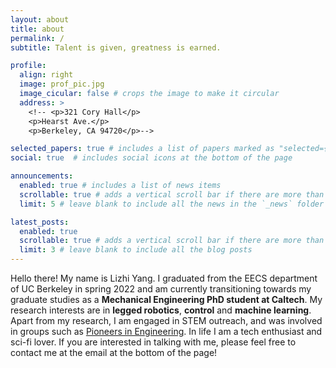 ```yaml
---
layout: about
title: about
permalink: /
subtitle: Talent is given, greatness is earned.

profile:
  align: right
  image: prof_pic.jpg
  image_cicular: false # crops the image to make it circular
  address: >
    <!-- <p>321 Cory Hall</p>
    <p>Hearst Ave.</p>
    <p>Berkeley, CA 94720</p>-->

selected_papers: true # includes a list of papers marked as "selected={true}"
social: true  # includes social icons at the bottom of the page

announcements:
  enabled: true # includes a list of news items
  scrollable: true # adds a vertical scroll bar if there are more than 3 news items
  limit: 5 # leave blank to include all the news in the `_news` folder

latest_posts:
  enabled: true
  scrollable: true # adds a vertical scroll bar if there are more than 3 new posts items
  limit: 3 # leave blank to include all the blog posts
---
```


Hello there! My name is Lizhi Yang. I graduated from the EECS department of UC Berkeley in spring 2022 and am currently transitioning towards my graduate studies as a **Mechanical Engineering PhD student at Caltech**. My research interests are in **legged robotics**, **control** and **machine learning**. Apart from my research, I am engaged in STEM outreach, and was involved in groups such as [Pioneers in Engineering](https://pioneers.berkeley.edu/). In life I am a tech enthusiast and sci-fi lover. If you are interested in talking with me, please feel free to contact me at the email at the bottom of the page!

<!-- Write your biography here. Tell the world about yourself. Link to your favorite [subreddit](http://reddit.com). You can put a picture in, too. The code is already in, just name your picture `prof_pic.jpg` and put it in the `img/` folder.

Put your address / P.O. box / other info right below your picture. You can also disable any of these elements by editing `profile` property of the YAML header of your `_pages/about.md`. Edit `_bibliography/papers.bib` and Jekyll will render your [publications page](/al-folio/publications/) automatically.

Link to your social media connections, too. This theme is set up to use [Font Awesome icons](https://fontawesome.com/) and [Academicons](https://jpswalsh.github.io/academicons/), like the ones below. Add your Facebook, Twitter, LinkedIn, Google Scholar, or just disable all of them. -->
